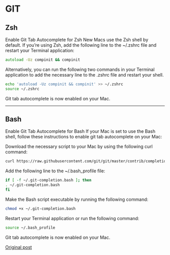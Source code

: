 # GIT

## Zsh

Enable Git Tab Autocomplete for Zsh
New Macs use the Zsh shell by default. If you’re using Zsh, add the following line to the ~/.zshrc file and restart your Terminal application:

```zsh
autoload -Uz compinit && compinit
```

Alternatively, you can run the following two commands in your Terminal application to add the necessary line to the .zshrc file and restart your shell.

```zsh
echo 'autoload -Uz compinit && compinit' >> ~/.zshrc
source ~/.zshrc
```
Git tab autocomplete is now enabled on your Mac.

---

## Bash
Enable Git Tab Autocomplete for Bash
If your Mac is set to use the Bash shell, follow these instructions to enable git tab autocomplete on your Mac:

Download the necessary script to your Mac by using the following curl command:

```bash
curl https://raw.githubusercontent.com/git/git/master/contrib/completion/git-completion.bash -o ~/.git-completion.bash
```

Add the following line to the ~/.bash_profile file:
```bash
if [ -f ~/.git-completion.bash ]; then
. ~/.git-completion.bash
fi
```

Make the Bash script executable by running the following command:

```bash
chmod +x ~/.git-completion.bash
```
Restart your Terminal application or run the following command:

```bash
source ~/.bash_profile
```
Git tab autocomplete is now enabled on your Mac.

[Original post](https://www.macinstruct.com/tutorials/how-to-enable-git-tab-autocomplete-on-your-mac/)